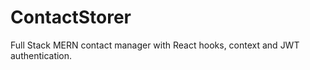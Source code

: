 # ContactStorer
Full Stack MERN contact manager with React hooks, context and JWT authentication.



